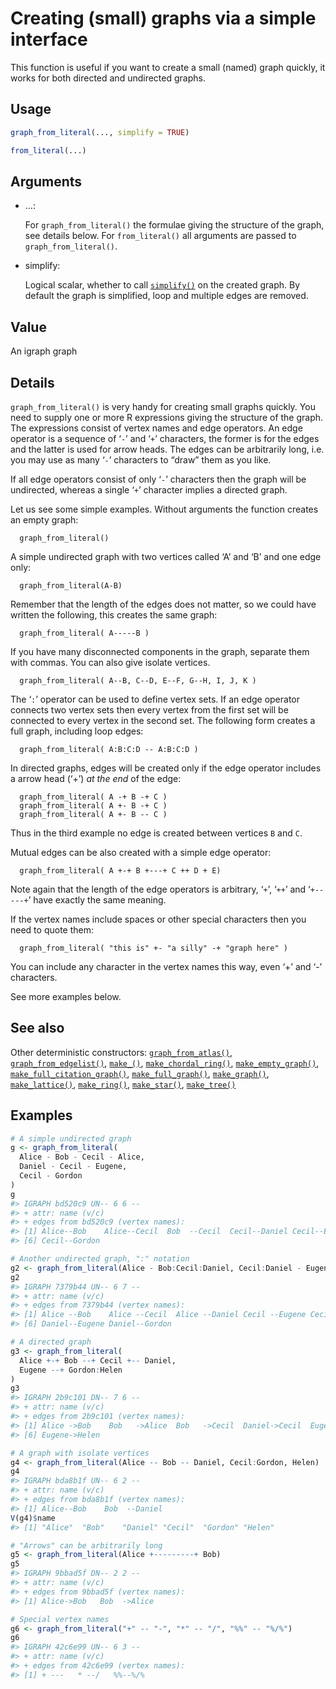 # Creating (small) graphs via a simple interface

This function is useful if you want to create a small (named) graph
quickly, it works for both directed and undirected graphs.

## Usage

``` r
graph_from_literal(..., simplify = TRUE)

from_literal(...)
```

## Arguments

- ...:

  For `graph_from_literal()` the formulae giving the structure of the
  graph, see details below. For `from_literal()` all arguments are
  passed to `graph_from_literal()`.

- simplify:

  Logical scalar, whether to call
  [`simplify()`](https://r.igraph.org/reference/simplify.md) on the
  created graph. By default the graph is simplified, loop and multiple
  edges are removed.

## Value

An igraph graph

## Details

`graph_from_literal()` is very handy for creating small graphs quickly.
You need to supply one or more R expressions giving the structure of the
graph. The expressions consist of vertex names and edge operators. An
edge operator is a sequence of ‘`-`’ and ‘`+`’ characters, the former is
for the edges and the latter is used for arrow heads. The edges can be
arbitrarily long, i.e. you may use as many ‘`-`’ characters to “draw”
them as you like.

If all edge operators consist of only ‘`-`’ characters then the graph
will be undirected, whereas a single ‘`+`’ character implies a directed
graph.

Let us see some simple examples. Without arguments the function creates
an empty graph:

      graph_from_literal()

A simple undirected graph with two vertices called ‘A’ and ‘B’ and one
edge only:

      graph_from_literal(A-B)

Remember that the length of the edges does not matter, so we could have
written the following, this creates the same graph:

      graph_from_literal( A-----B )

If you have many disconnected components in the graph, separate them
with commas. You can also give isolate vertices.

      graph_from_literal( A--B, C--D, E--F, G--H, I, J, K )

The ‘`:`’ operator can be used to define vertex sets. If an edge
operator connects two vertex sets then every vertex from the first set
will be connected to every vertex in the second set. The following form
creates a full graph, including loop edges:

      graph_from_literal( A:B:C:D -- A:B:C:D )

In directed graphs, edges will be created only if the edge operator
includes a arrow head (‘+’) *at the end* of the edge:

      graph_from_literal( A -+ B -+ C )
      graph_from_literal( A +- B -+ C )
      graph_from_literal( A +- B -- C )

Thus in the third example no edge is created between vertices `B` and
`C`.

Mutual edges can be also created with a simple edge operator:

      graph_from_literal( A +-+ B +---+ C ++ D + E)

Note again that the length of the edge operators is arbitrary, ‘`+`’,
‘`++`’ and ‘`+-----+`’ have exactly the same meaning.

If the vertex names include spaces or other special characters then you
need to quote them:

      graph_from_literal( "this is" +- "a silly" -+ "graph here" )

You can include any character in the vertex names this way, even ‘+’ and
‘-’ characters.

See more examples below.

## See also

Other deterministic constructors:
[`graph_from_atlas()`](https://r.igraph.org/reference/graph_from_atlas.md),
[`graph_from_edgelist()`](https://r.igraph.org/reference/graph_from_edgelist.md),
[`make_()`](https://r.igraph.org/reference/make_.md),
[`make_chordal_ring()`](https://r.igraph.org/reference/make_chordal_ring.md),
[`make_empty_graph()`](https://r.igraph.org/reference/make_empty_graph.md),
[`make_full_citation_graph()`](https://r.igraph.org/reference/make_full_citation_graph.md),
[`make_full_graph()`](https://r.igraph.org/reference/make_full_graph.md),
[`make_graph()`](https://r.igraph.org/reference/make_graph.md),
[`make_lattice()`](https://r.igraph.org/reference/make_lattice.md),
[`make_ring()`](https://r.igraph.org/reference/make_ring.md),
[`make_star()`](https://r.igraph.org/reference/make_star.md),
[`make_tree()`](https://r.igraph.org/reference/make_tree.md)

## Examples

``` r
# A simple undirected graph
g <- graph_from_literal(
  Alice - Bob - Cecil - Alice,
  Daniel - Cecil - Eugene,
  Cecil - Gordon
)
g
#> IGRAPH bd520c9 UN-- 6 6 -- 
#> + attr: name (v/c)
#> + edges from bd520c9 (vertex names):
#> [1] Alice--Bob    Alice--Cecil  Bob  --Cecil  Cecil--Daniel Cecil--Eugene
#> [6] Cecil--Gordon

# Another undirected graph, ":" notation
g2 <- graph_from_literal(Alice - Bob:Cecil:Daniel, Cecil:Daniel - Eugene:Gordon)
g2
#> IGRAPH 7379b44 UN-- 6 7 -- 
#> + attr: name (v/c)
#> + edges from 7379b44 (vertex names):
#> [1] Alice --Bob    Alice --Cecil  Alice --Daniel Cecil --Eugene Cecil --Gordon
#> [6] Daniel--Eugene Daniel--Gordon

# A directed graph
g3 <- graph_from_literal(
  Alice +-+ Bob --+ Cecil +-- Daniel,
  Eugene --+ Gordon:Helen
)
g3
#> IGRAPH 2b9c101 DN-- 7 6 -- 
#> + attr: name (v/c)
#> + edges from 2b9c101 (vertex names):
#> [1] Alice ->Bob    Bob   ->Alice  Bob   ->Cecil  Daniel->Cecil  Eugene->Gordon
#> [6] Eugene->Helen 

# A graph with isolate vertices
g4 <- graph_from_literal(Alice -- Bob -- Daniel, Cecil:Gordon, Helen)
g4
#> IGRAPH bda8b1f UN-- 6 2 -- 
#> + attr: name (v/c)
#> + edges from bda8b1f (vertex names):
#> [1] Alice--Bob    Bob  --Daniel
V(g4)$name
#> [1] "Alice"  "Bob"    "Daniel" "Cecil"  "Gordon" "Helen" 

# "Arrows" can be arbitrarily long
g5 <- graph_from_literal(Alice +---------+ Bob)
g5
#> IGRAPH 9bbad5f DN-- 2 2 -- 
#> + attr: name (v/c)
#> + edges from 9bbad5f (vertex names):
#> [1] Alice->Bob   Bob  ->Alice

# Special vertex names
g6 <- graph_from_literal("+" -- "-", "*" -- "/", "%%" -- "%/%")
g6
#> IGRAPH 42c6e99 UN-- 6 3 -- 
#> + attr: name (v/c)
#> + edges from 42c6e99 (vertex names):
#> [1] + ---   * --/   %%--%/%
```
